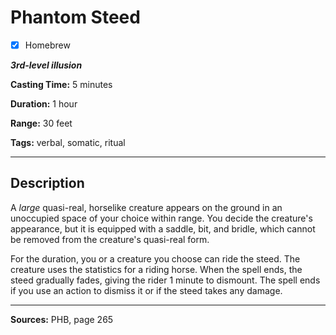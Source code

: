 # Phantom Steed

- [x] Homebrew

***3rd-level illusion***

**Casting Time:** 5 minutes

**Duration:** 1 hour

**Range:** 30 feet

**Tags:** verbal, somatic, ritual

---

## Description
A *large* quasi-real, horselike creature appears on the ground in an unoccupied space of your choice within range.
You decide the creature's appearance, but it is equipped with a saddle, bit, and bridle, which cannot be removed from the creature's quasi-real form.

For the duration, you or a creature you choose can ride the steed.
The creature uses the statistics for a riding horse.
When the spell ends, the steed gradually fades, giving the rider 1 minute to dismount.
The spell ends if you use an action to dismiss it or if the steed takes any damage.

---

**Sources:** PHB, page 265
